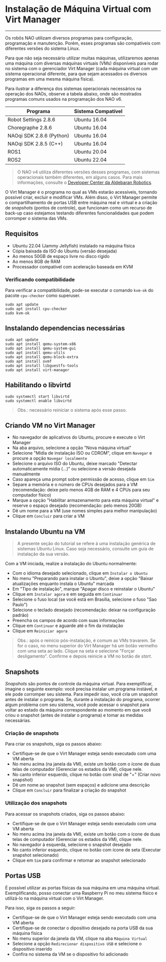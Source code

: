 # Instalação de Máquina Virtual com Virt Manager
---

Os robôs NAO utilizam diversos programas para configuração, programação e manutenção. Porém, esses programas são compatíveis com diferentes versões do sistema Linux.

Para que não seja necessário utilizar muitas máquinas, utilizaremos apenas uma máquina com diversas máquinas virtuais (VMs) disponíveis para rodar no sistema com o gerenciador Virt Manager (cada máquina virtual com um sistema operacional diferente, para que sejam acessados os diversos programas em uma mesma máquina física).

Para ilustrar a diferença dos sistemas operacionais necessários na operação dos NAOs, observe a tabela abaixo, onde são mostrados programas comuns usados na programação dos NAO v6.

<center>

| Programa | Sistema Compatível |
|---|---|
| Robot Settings 2.8.6 | Ubuntu 16.04 |
| Choregraphe 2.8.6 | Ubuntu 16.04 |
| NAOqi SDK 2.8.6 (Python)| Ubuntu 16.04 |
| NAOqi SDK 2.8.5 (C++)| Ubuntu 16.04 |
| ROS1 | Ubuntu 20.04 |
| ROS2 | Ubuntu 22.04 |

</center>

> O NAO v4 utiliza diferentes versões desses programas, com sistemas operacionais também diferentes, em alguns casos. Para mais informações, consulte o [Developer Center da Aldebaran Robotics](https://www.aldebaran.com/developer-center/index.html).

O Virt Manager é o programa no qual as VMs estarão acessíveis, tornando possível criar, excluir e modificar VMs. Além disso, o Virt Manager permite o compartilhamento de portas USB entre máquina real e virtual e a criação de _snapshots_ (pontos de controle), que funcionam como um recurso de back-up caso estejamos testando diferentes funcionalidades que podem corromper o sistema das VMs.


## Requisitos

- Ubuntu 22.04 (Jammy Jellyfish) instalado na máquina física
- Cópia baixada da ISO do Ubuntu (versão desejada)
- Ao menos 50GB de espaço livre no disco rígido
- Ao menos 8GB de RAM
- Processador compatível com aceleração baseada em KVM

### Verificando compatibilidade

Para verificar a compatibilidade, pode-se executar o comando `kvm-ok` do pacote `cpu-checker` como superuser.

```
sudo apt update
sudo apt install cpu-checker
sudo kvm-ok
```

## Instalando dependencias necessárias

```
sudo apt update
sudo apt install qemu-system-x86
sudo apt install qemu-system-gui
sudo apt install qemu-utils
sudo apt install qemu-block-extra
sudo apt install ovmf
sudo apt install libguestfs-tools
sudo apt install virt-manager
```

## Habilitando o libvirtd

```
sudo systemctl start libvirtd
sudo systemctl enable libvirtd
```

> Obs.: necessário reiniciar o sistema após esse passo.

## Criando VM no Virt Manager

- No navegador de aplicativos do Ubuntu, procure e execute o Virt Manager
- Na aba arquivo, selecione a opção "Nova máquina virtual"
- Selecione "Mídia de instalação ISO ou CDROM", clique em `Navegar` e procure a opção `Navegar localmente`
- Selecione o arquivo ISO do Ubuntu, deixe marcado "Detectar automaticamente mídia (...)" ou selecione a versão desejada manualmente
- Caso apareça uma prompt sobre permissão de acesso, clique em `Sim`
- Separe a memória e o número de CPUs desejados para a VM (recomendação: deixe pelo menos 4GB de RAM e 4 CPUs para seu computador físico)
- Marque a opção "Habilitar armazenamento para esta máquina virtual" e reserve o espaço desejado (recomendação: pelo menos 20GB)
- Dê um nome para a VM (use nomes simples para melhor manipulação)
- Clique em `Concluir` para criar a VM

## Instalando Ubuntu na VM

> A presente seção do tutorial se refere à uma instalação genérica de sistemas Ubuntu Linux. Caso seja necessário, consulte um guia de instalação da sua versão.

Com a VM iniciada, realize a instalação do Ubuntu normalmente:

- Com o idioma desejado selecionado, clique em `Instalar o Ubuntu`
- No menu "Preparando para instalar o Ubuntu", deixe a opção "Baixar atualizações enquanto instala o Ubuntu" marcada
- Em "Tipo de instalação", marque "Apagar disco e reinstalar o Ubuntu"
- Clique em `Instalar agora` e em seguida em `Continuar`
- Selecione o fuso local (se você está em Brasília, selecione o fuso "Sao Paulo")
- Selecione o teclado desejado (recomendação: deixar na configuração padrão)
- Preencha os campos de acordo com suas informações
- Clique em `Continuar` e aguarde até o fim da instalação
- Clique em `Reiniciar agora`

> Obs.: após o reinício pós-instalação, é comum as VMs travarem. Se for o caso, no menu superior do Virt Manager há um botão vermelho com uma seta ao lado. Clique na seta e selecione "Forçar desligamento". Confirme e depois reinicie a VM no botão de _start_.

## Snapshots

_Snapshots_ são pontos de controle da máquina virtual. Para exemplificar, imagine o seguinte exemplo: você precisa instalar um programa instável, e ele pode corromper seu sistema. Para impedir isso, você cria um snapshot antes de instalar o programa. Se, durante a instalação do programa, ocorrer algum problema com seu sistema, você pode acessar o snapshot para voltar ao estado da máquina correspondente ao momento em que você criou o snapshot (antes de instalar o programa) e tomar as medidas necessárias.

### Criação de snapshots

Para criar os snapshots, siga os passos abaixo:

- Certifique-se de que o Virt Manager esteja sendo executado com uma VM aberta
- No menu acima (na janela da VM), existe um botão com o ícone de duas telas de computador (Gerenciar os estados da VM), clique nele.
- No canto inferior esquerdo, clique no botão com sinal de "+" (Criar novo snapshot)
- Dê um nome ao snapshot (sem espaços) e adicione uma descrição
- Clique em `Concluir` para finalizar a criação do snapshot

### Utilização dos snapshots

Para acessar os snapshots criados, siga os passos abaixo:

- Certifique-se de que o Virt Manager esteja sendo executado com uma VM aberta
- No menu acima (na janela da VM), existe um botão com o ícone de duas telas de computador (Gerenciar os estados da VM), clique nele.
- No navegador à esquerda, selecione o snapshot desejado
- No canto inferior esquerdo, clique no botão com ícone de seta (Executar snapshot selecionado)
- Clique em `Sim` para confirmar e retornar ao snapshot selecionado

## Portas USB

É possível utilizar as portas físicas da sua máquina em uma máquina virtual. Exemplificando, posso conectar uma Raspberry Pi no meu sistema físico e utilizá-lo na máquina virtual com o Virt Manager.

Para isso, siga os passos a seguir:

- Certifique-se de que o Virt Manager esteja sendo executado com uma VM aberta
- Certifique-se de conectar o dipositivo desejado na porta USB da sua máquina física
- No menu superior da janela da VM, clique na aba `Máquina Virtual`
- Selecione a opção `Redirecionar dispositivo USB` e selecione o dispositivo inserido
- Confira no sistema da VM se o dispositivo foi adicionado